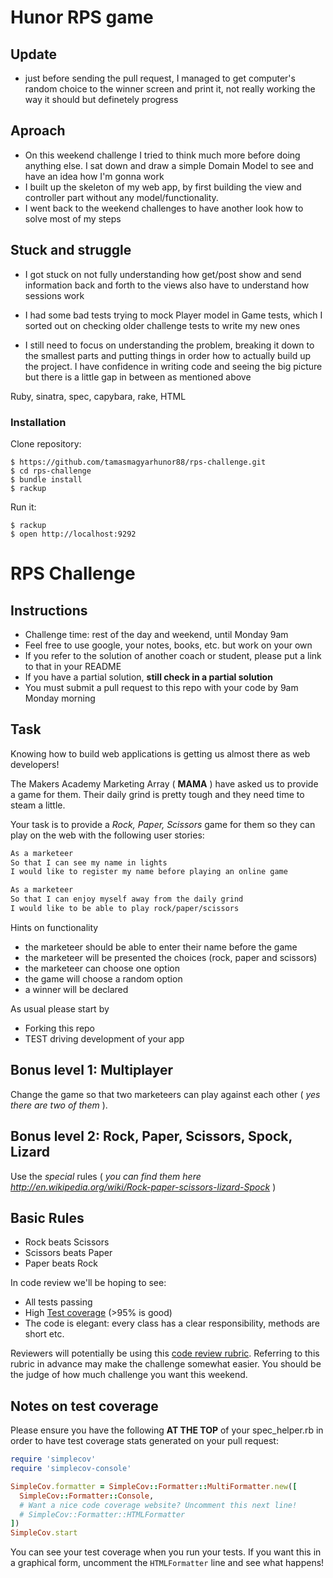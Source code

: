 Hunor RPS game
===========
Update
-----

* just before sending the pull request, I managed to get computer's random choice to the winner screen and print it, not really working the way it should but definetely progress

Aproach
------
* On this weekend challenge I tried to think much more before doing anything else. I sat down and draw a simple Domain Model to see and have an idea how I'm gonna work
* I built up the skeleton of my web app, by first building the view and controller part without any model/functionality.
* I went back to the weekend challenges to have another look how to solve most of my steps

Stuck and struggle
------

* I got stuck on not fully understanding how get/post show and send information back and forth to the views also have to understand how sessions work

* I had some bad tests trying to mock Player model in Game tests, which I sorted out on checking older challenge tests to write my new ones

* I still need to focus on understanding the problem, breaking it down to the smallest parts and putting things in order how to actually build up the project. I have confidence in writing code and seeing the big picture but there is a little gap in between as mentioned above

Ruby, sinatra, spec, capybara, rake, HTML

### Installation

Clone repository:
```
$ https://github.com/tamasmagyarhunor88/rps-challenge.git
$ cd rps-challenge
$ bundle install
$ rackup
```
Run it:
```
$ rackup
$ open http://localhost:9292
```



# RPS Challenge

Instructions
-------

* Challenge time: rest of the day and weekend, until Monday 9am
* Feel free to use google, your notes, books, etc. but work on your own
* If you refer to the solution of another coach or student, please put a link to that in your README
* If you have a partial solution, **still check in a partial solution**
* You must submit a pull request to this repo with your code by 9am Monday morning

Task
----

Knowing how to build web applications is getting us almost there as web developers!

The Makers Academy Marketing Array ( **MAMA** ) have asked us to provide a game for them. Their daily grind is pretty tough and they need time to steam a little.

Your task is to provide a _Rock, Paper, Scissors_ game for them so they can play on the web with the following user stories:

```sh
As a marketeer
So that I can see my name in lights
I would like to register my name before playing an online game

As a marketeer
So that I can enjoy myself away from the daily grind
I would like to be able to play rock/paper/scissors
```

Hints on functionality

- the marketeer should be able to enter their name before the game
- the marketeer will be presented the choices (rock, paper and scissors)
- the marketeer can choose one option
- the game will choose a random option
- a winner will be declared


As usual please start by

* Forking this repo
* TEST driving development of your app


## Bonus level 1: Multiplayer

Change the game so that two marketeers can play against each other ( _yes there are two of them_ ).

## Bonus level 2: Rock, Paper, Scissors, Spock, Lizard

Use the _special_ rules ( _you can find them here http://en.wikipedia.org/wiki/Rock-paper-scissors-lizard-Spock_ )

## Basic Rules

- Rock beats Scissors
- Scissors beats Paper
- Paper beats Rock

In code review we'll be hoping to see:

* All tests passing
* High [Test coverage](https://github.com/makersacademy/course/blob/master/pills/test_coverage.md) (>95% is good)
* The code is elegant: every class has a clear responsibility, methods are short etc.

Reviewers will potentially be using this [code review rubric](docs/review.md).  Referring to this rubric in advance may make the challenge somewhat easier.  You should be the judge of how much challenge you want this weekend.

Notes on test coverage
----------------------

Please ensure you have the following **AT THE TOP** of your spec_helper.rb in order to have test coverage stats generated
on your pull request:

```ruby
require 'simplecov'
require 'simplecov-console'

SimpleCov.formatter = SimpleCov::Formatter::MultiFormatter.new([
  SimpleCov::Formatter::Console,
  # Want a nice code coverage website? Uncomment this next line!
  # SimpleCov::Formatter::HTMLFormatter
])
SimpleCov.start
```

You can see your test coverage when you run your tests. If you want this in a graphical form, uncomment the `HTMLFormatter` line and see what happens!
